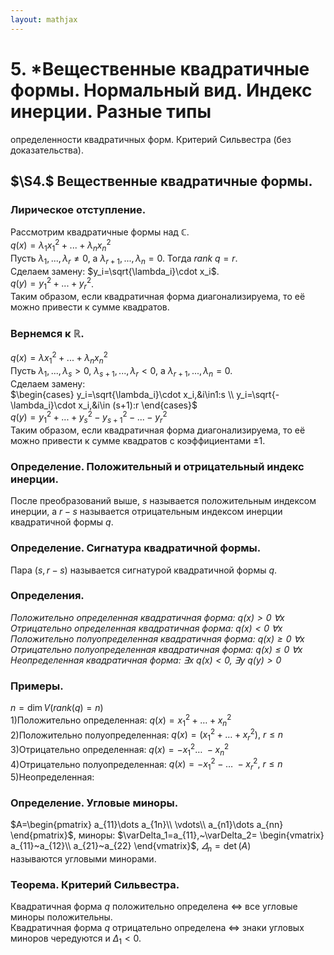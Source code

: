 ```yaml
---  
layout: mathjax  
---  
```

  
# 5. *Вещественные квадратичные формы. Нормальный вид. Индекс инерции. Разные типы  
определенности квадратичных форм. Критерий Сильвестра (без доказательства).  
  
## $\S4.$ Вещественные квадратичные формы.  
  
### Лирическое отступление.  
Рассмотрим квадратичные формы над $\mathbb{C}$.  
$q(x)=\lambda_1x_1^2+...+\lambda_nx_n^2$  
Пусть $\lambda_1,...,\lambda_r\ne0$, а $\lambda_{r+1},...,\lambda_n=0$. Тогда $rank ~q=r$.  
Сделаем замену: $y_i=\sqrt{\lambda_i}\cdot x_i$.  
$q(y)=y_1^2+...+y_r^2$.  
Таким образом, если квадратичная форма диагонализируема, то её можно привести к сумме квадратов.  
  
### Вернемся к $\mathbb{R}$.  
$q(x)=\lambda x_1^2+...+\lambda_n x_n^2$  
Пусть $\lambda_1,...,\lambda_s>0,~\lambda_{s+1},...,\lambda_r<0,$ а $\lambda_{r+1},...,\lambda_n=0$.  
Сделаем замену:  
$\begin{cases}  
y_i=\sqrt{\lambda_i}\cdot x_i,&i\in1:s  
\\  
y_i=\sqrt{-\lambda_i}\cdot x_i,&i\in (s+1):r  
\end{cases}$  
$q(y)=y_1^2+...+y_s^2-y_{s+1}^2-...-y_r^2$  
Таким образом, если квадратичная форма диагонализируема, то её можно привести к сумме квадратов с коэффициентами $\pm1$.  
  
### Определение. Положительный и отрицательный индекс инерции.  
После преобразований выше, $s$ называется положительным индексом инерции, а $r-s$ называется отрицательным индексом инерции квадратичной формы $q$.  
  
### Определение. Сигнатура квадратичной формы.  
Пара $(s,r-s)$ называется сигнатурой квадратичной формы $q.$  
  
### Определения.  
*Положительно определенная квадратичная форма: $q(x)>0~\forall x$  
Отрицательно определенная квадратичная форма: $q(x)<0~\forall x$  
Положительно полуопределенная квадратичная форма: $q(x)\geq0~\forall x$  
Отрицательно полуопределенная квадратичная форма: $q(x)\leq0~\forall x$  
Неопределенная квадратичная форма: $\exists x~q(x)<0,~\exists y~q(y)>0$*  
  
### Примеры.  
$n=\dim V(rank(q)=n)$  
$1)$Положительно определенная: $q(x)=x_1^2+\dots+x^2_n$  
$2)$Положительно полуопределенная: $q(x)=(x_1^2+\dots+x_r^2),~r\leq n$  
$3)$Отрицательно определенная: $q(x)=-x_1^2\dots~-x_n^2$  
$4)$Отрицательно полуопределенная: $q(x)=-x_1^2-\dots~-x_r^2,~r\leq n$  
$5)$Неопределенная:  
  
### Определение. Угловые миноры.  
$A=\begin{pmatrix}  
a_{11}\dots a_{1n}\\  
\vdots\\  
a_{n1}\dots a_{nn}  
\end{pmatrix}$, миноры: $\varDelta_1=a_{11},~\varDelta_2=  
\begin{vmatrix}  
a_{11}~a_{12}\\  
a_{21}~a_{22}  
\end{vmatrix}$, $\varDelta_n=\det(A)$  
называются угловыми минорами.  
  
### Теорема. Критерий Сильвестра.  
Квадратичная форма $q$ положительно определена $\Leftrightarrow$ все угловые миноры положительны.  
Квадратичная форма $q$ отрицательно определена $\Leftrightarrow$ знаки угловых миноров чередуются и $\Delta _1 <0$.  
